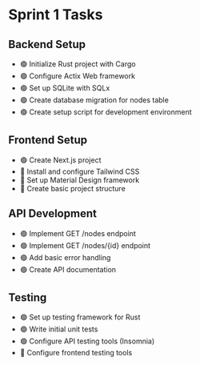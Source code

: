 # Sprint 1 Tasks

## Backend Setup
- 🟢 Initialize Rust project with Cargo
- 🟢 Configure Actix Web framework
- 🟢 Set up SQLite with SQLx
- 🟢 Create database migration for nodes table
- 🟢 Create setup script for development environment

## Frontend Setup
- 🟢 Create Next.js project
- 🔴 Install and configure Tailwind CSS
- 🔴 Set up Material Design framework
- 🔴 Create basic project structure

## API Development
- 🟢 Implement GET /nodes endpoint
- 🟢 Implement GET /nodes/{id} endpoint
- 🟢 Add basic error handling
- 🟢 Create API documentation

## Testing
- 🟢 Set up testing framework for Rust
- 🟢 Write initial unit tests
- 🟢 Configure API testing tools (Insomnia)
- 🔴 Configure frontend testing tools
